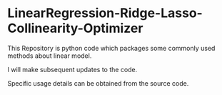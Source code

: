 # LinearRegression-Ridge-Lasso-Collinearity-Optimizer

This Repository is python code which packages some  commonly used methods about linear model.

I will make subsequent updates to the code.

Specific usage details can be obtained from the source code.
